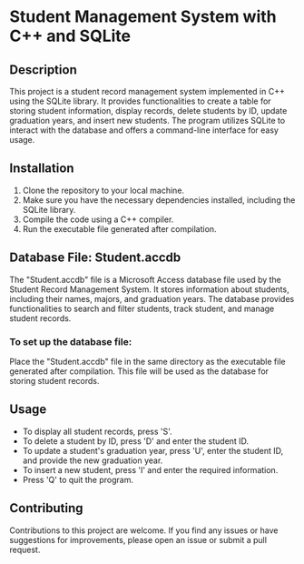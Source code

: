 # Student Management System with C++ and SQLite

## Description
This project is a student record management system implemented in C++ using the SQLite library. It provides functionalities to create a table for storing student information, display records, delete students by ID, update graduation years, and insert new students. The program utilizes SQLite to interact with the database and offers a command-line interface for easy usage.

## Installation
1. Clone the repository to your local machine.
2. Make sure you have the necessary dependencies installed, including the SQLite library.
3. Compile the code using a C++ compiler.
4. Run the executable file generated after compilation.

## Database File: Student.accdb

The "Student.accdb" file is a Microsoft Access database file used by the Student Record Management System. It stores information about students, including their names, majors, and graduation years. The database provides functionalities to search and filter students, track student, and manage student records.

### To set up the database file:

Place the "Student.accdb" file in the same directory as the executable file generated after compilation. This file will be used as the database for storing student records.

## Usage
- To display all student records, press 'S'.
- To delete a student by ID, press 'D' and enter the student ID.
- To update a student's graduation year, press 'U', enter the student ID, and provide the new graduation year.
- To insert a new student, press 'I' and enter the required information.
- Press 'Q' to quit the program.

## Contributing
Contributions to this project are welcome. If you find any issues or have suggestions for improvements, please open an issue or submit a pull request.




